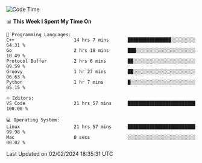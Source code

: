 
<!--START_SECTION:waka-->
![Code Time](http://img.shields.io/badge/Code%20Time-1%2C577%20hrs%2055%20mins-blue)

📊 **This Week I Spent My Time On** 

```text
💬 Programming Languages: 
C++                      14 hrs 7 mins       ████████████████░░░░░░░░░   64.31 % 
Go                       2 hrs 18 mins       ███░░░░░░░░░░░░░░░░░░░░░░   10.49 % 
Protocol Buffer          2 hrs 6 mins        ██░░░░░░░░░░░░░░░░░░░░░░░   09.59 % 
Groovy                   1 hr 27 mins        ██░░░░░░░░░░░░░░░░░░░░░░░   06.63 % 
Python                   1 hr 7 mins         █░░░░░░░░░░░░░░░░░░░░░░░░   05.15 % 

🔥 Editors: 
VS Code                  21 hrs 57 mins      █████████████████████████   100.00 % 

💻 Operating System: 
Linux                    21 hrs 57 mins      █████████████████████████   99.98 % 
Mac                      0 secs              ░░░░░░░░░░░░░░░░░░░░░░░░░   00.02 % 
```


 Last Updated on 02/02/2024 18:35:31 UTC
<!--END_SECTION:waka-->

